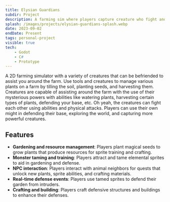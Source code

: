 ```yaml
---
title: Elysian Guardians
subdir: Project
description: A farming sim where players capture creature who fight and aid around the farm
splash: /images/projects/elysian-guardians-splash.webp
date: 2023-09-02
endDate: Present
tags: personal-project
visible: true
tech:
    - Godot
    - C#
    - Prototype
---
```


A 2D farming simulator with a variety of creatures that can be befriended to assist you around the farm. Use tools and creatures to manage various plants on a farm by tilling the soil, planting seeds, and harvesting them. Creatures are capable of assisting around the farm with the use of their mysterious powers with abilities like watering plants, harvesting certain types of plants, defending your base, etc. Oh yeah, the creatures can fight each other using abilities and physical attacks. Players can use their own might in defending their base, exploring the world, and capturing more powerful creatures.

## Features

- **Gardening and resource management**: Players plant magical seeds to grow plants that produce resources for sprite training and crafting.
- **Monster taming and training**: Players attract and tame elemental sprites to aid in gardening and defense.
- **NPC interaction**: Players interact with animal neighbors for quests that unlock new plants, sprite abilities, and crafting materials.
- **Real-time defense events**: Players use tamed sprites to defend their garden from intruders.
- **Crafting and building**: Players craft defensive structures and buildings to enhance their defenses.
